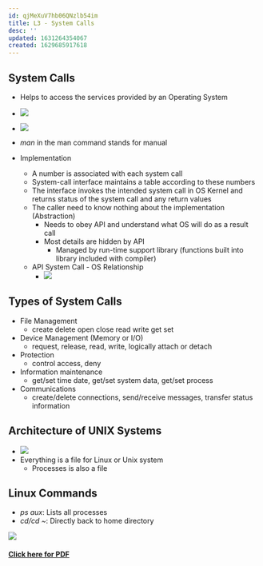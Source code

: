 ```yaml
---
id: qjMeXuV7hb06QNzlb54im
title: L3 - System Calls
desc: ''
updated: 1631264354067
created: 1629685917618
---
```


## System Calls 
* Helps to access the services provided by an Operating System
* ![](/assets/images/2021-08-23-08-23-02.png)
  
* ![](/assets/images/2021-08-23-08-25-54.png)
* _man_ in the man command stands for manual 
* Implementation
  * A number is associated with each system call 
  * System-call interface maintains a table according to these numbers
  * The interface invokes the intended system call in OS Kernel and returns status of the system call and any return values 
  * The caller need to know nothing about the implementation (Abstraction)
    * Needs to obey API and understand what OS will do as a result call 
    * Most details are hidden by API 
      * Managed by run-time support library (functions built into library included with compiler)
  * API System Call - OS Relationship 
    * ![](/assets/images/2021-08-23-08-31-26.png)
## Types of System Calls 
* File Management 
  * create delete open close read write get set
* Device Management (Memory or I/O)
  * request, release, read, write, logically attach or detach
* Protection
  * control access, deny
* Information maintenance
  * get/set time date, get/set system data, get/set process
* Communications 
  * create/delete connections, send/receive messages, transfer status information
## Architecture of UNIX Systems 
* ![](/assets/images/2021-08-23-08-36-14.png)
* Everything is a file for Linux or Unix system
  * Processes is also a file 
## Linux Commands 
* _ps aux_: Lists all processes 
* _cd/cd ~_: Directly back to home directory 


![](/assets/images/L3_OS_Image.png)

#### [Click here for PDF](/assets/L3_OS.pdf)
